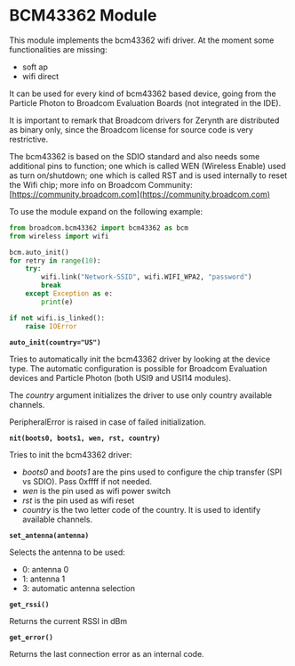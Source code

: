 # BCM43362 Module

This module implements the bcm43362 wifi driver. At the moment some functionalities are missing:
* soft ap
* wifi direct

It can be used for every kind of bcm43362 based device, going from the Particle Photon to Broadcom Evaluation Boards (not integrated in the IDE).

It is important to remark that Broadcom drivers for Zerynth are distributed as binary only, since the Broadcom license for
source code is very restrictive.

The bcm43362 is based on the SDIO standard and also needs some additional pins to function; one which is called WEN (Wireless Enable) used as turn on/shutdown; one which is called RST and is used internally to reset the Wifi chip; more info on Broadcom Community: [https://community.broadcom.com](https://community.broadcom.com)

To use the module expand on the following example:

```python
from broadcom.bcm43362 import bcm43362 as bcm
from wireless import wifi

bcm.auto_init()
for retry in range(10):
    try:
        wifi.link("Network-SSID", wifi.WIFI_WPA2, "password")
        break
    except Exception as e:
        print(e)

if not wifi.is_linked():
    raise IOError
```

**`auto_init(country="US")`**

Tries to automatically init the bcm43362 driver by looking at the device type. The automatic configuration is possible for Broadcom Evaluation devices and Particle Photon (both USI9 and USI14 modules).

The *country* argument initializes the driver to use only country available channels.

PeripheralError is raised in case of failed initialization.


**`nit(boots0, boots1, wen, rst, country)`**

Tries to init the bcm43362 driver:

* *boots0* and *boots1* are the pins used to configure the chip transfer (SPI vs SDIO). Pass 0xffff if not needed.
* *wen* is the pin used as wifi power switch
* *rst* is the pin used as wifi reset
* *country* is the two letter code of the country. It is used to identify available channels.


**`set_antenna(antenna)`**

Selects the antenna to be used:


* 0: antenna 0
* 1: antenna 1
* 3: automatic antenna selection


**`get_rssi()`**

Returns the current RSSI in dBm

**`get_error()`**

Returns the last connection error as an internal code.
<!--stackedit_data:
eyJoaXN0b3J5IjpbLTYwMzUwOTkwOV19
-->
